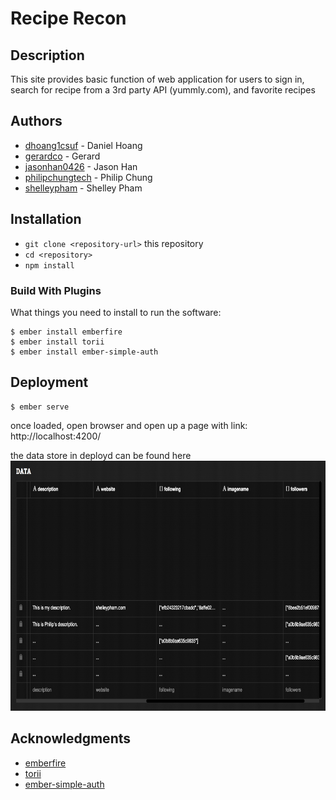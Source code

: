 # Recipe Recon

## Description

This site provides basic function of web application for users to sign in, search for recipe from a 3rd party API (yummly.com), and favorite recipes

## Authors

* [dhoang1csuf](https://github.com/dhoang1csuf) - Daniel Hoang
* [gerardco](https://github.com/gerardco) - Gerard 
* [jasonhan0426](https://github.com/jasonhan0426) - Jason Han
* [philipchungtech](https://github.com/philipchungtech) - Philip Chung
* [shelleypham](https://github.com/shelleypham) - Shelley Pham

## Installation

* `git clone <repository-url>` this repository
* `cd <repository>`
* `npm install`

### Build With Plugins

What things you need to install to run the software:

```
$ ember install emberfire
$ ember install torii
$ ember install ember-simple-auth
```

## Deployment

```
$ ember serve
```

once loaded, open browser and open up a page with link: http://localhost:4200/

the data store in deployd can be found here
<br>
<img height="400" src="https://github.com/473-bookbrag/documentation/blob/master/documentation/Screen%20Shot%202017-10-16%20at%207.35.09%20PM.png">
<br>


## Acknowledgments

* [emberfire](https://github.com/firebase/emberfire)
* [torii](https://github.com/Vestorly/torii)
* [ember-simple-auth](https://github.com/simplabs/ember-simple-auth)

